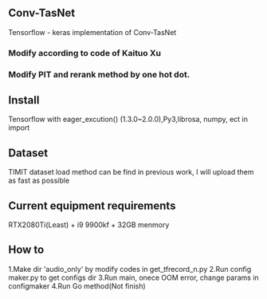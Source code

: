 ## Conv-TasNet
Tensorflow - keras implementation of Conv-TasNet


### Modify according to code of Kaituo Xu


### Modify PIT and rerank method by one hot dot.

## Install
Tensorflow with eager_excution() (1.3.0~2.0.0),Py3,librosa, numpy, ect in import 

## Dataset
TIMIT dataset load method can be find in previous work, I will upload them as fast as possible

## Current equipment requirements
RTX2080Ti(Least) + i9 9900kf + 32GB menmory
## How to
1.Make dir 'audio_only' by modify codes in get_tfrecord_n.py
2.Run config maker.py to get configs dir
3.Run main, onece OOM error, change params in configmaker
4.Run Go method(Not finish)
